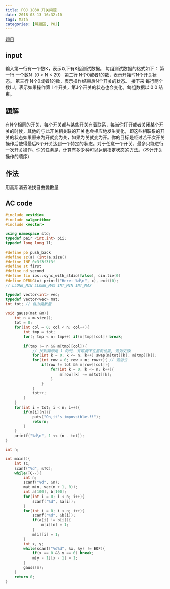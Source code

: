 ```yaml
---
title: POJ 1830 开关问题
date: 2018-03-13 16:32:10
tags: Math
categories: [解題區, POJ]
---
```


[題目](http://poj.org/problem?id=1830)

## input
输入第一行有一个数K，表示以下有K组测试数据。 
每组测试数据的格式如下： 
第一行 一个数N（0 < N < 29） 
第二行 N个0或者1的数，表示开始时N个开关状态。 
第三行 N个0或者1的数，表示操作结束后N个开关的状态。 
接下来 每行两个数I J，表示如果操作第 I 个开关，第J个开关的状态也会变化。每组数据以 0 0 结束。 

## 題解
有N个相同的开关，每个开关都与某些开关有着联系，每当你打开或者关闭某个开关的时候，其他的与此开关相关联的开关也会相应地发生变化，即这些相联系的开关的状态如果原来为开就变为关，如果为关就变为开。你的目标是经过若干次开关操作后使得最后N个开关达到一个特定的状态。对于任意一个开关，最多只能进行一次开关操作。你的任务是，计算有多少种可以达到指定状态的方法。（不计开关操作的顺序）

## 作法
用高斯消去法找自由變數量

## AC code
```cpp
#include <cstdio>
#include <algorithm>
#include <vector>

using namespace std;
typedef pair <int,int> pii;
typedef long long ll;

#define pb push_back
#define sz(a) (int)a.size()
#define INF 0x3f3f3f3f
#define st first
#define nd second
#define fio ios::sync_with_stdio(false), cin.tie(0)
#define DEBUG(x) printf("Here: %d\n", x), exit(0);
// LLONG_MIN LLONG_MAX INT_MIN INT_MAX

typedef vector<int> vec;
typedef vector<vec> mat;
int tot; // 自由變數量

void gauss(mat &m){
    int n = m.size();
    tot = 0;
    for(int col = 0; col < n; col++){
        int tmp = tot;
        for(; tmp < n; tmp++) if(m[tmp][col]) break;

        if(tmp != n && m[tmp][col]){
            // 找到開頭是 1 的列, 有可能不在當前位置, 做列交換
            for(int k = 0; k <= n; k++) swap(m[tot][k], m[tmp][k]);
            for(int row = 0; row < n; row++){ // 做消去
                if(row != tot && m[row][col]){
                    for(int k = 0; k <= n; k++){
                        m[row][k] -= m[tot][k];
                    }
                }
            }
            tot++;
        }
    }
    for(int i = tot; i < n; i++){
        if(m[i][n]){
            puts("Oh,it's impossible~!!");
            return;
        }
    }
    printf("%d\n", 1 << (n - tot));
}

int n;

int main(){
    int TC;
    scanf("%d", &TC);
    while(TC--){
        int n;
        scanf("%d", &n);
        mat m(n, vec(n + 1, 0));
        int a[100], b[100];
        for(int i = 0; i < n; i++){
            scanf("%d", &a[i]);
        }
        for(int i = 0; i < n; i++){
            scanf("%d", &b[i]);
            if(a[i] != b[i]){
                m[i][n] = 1;
            }
            m[i][i] = 1;
        }
        int x, y;
        while(scanf("%d%d", &x, &y) != EOF){
            if(x == 0 && y == 0) break;
            m[y - 1][x - 1] = 1;
        }
        gauss(m);
    }
    return 0;
}
```
